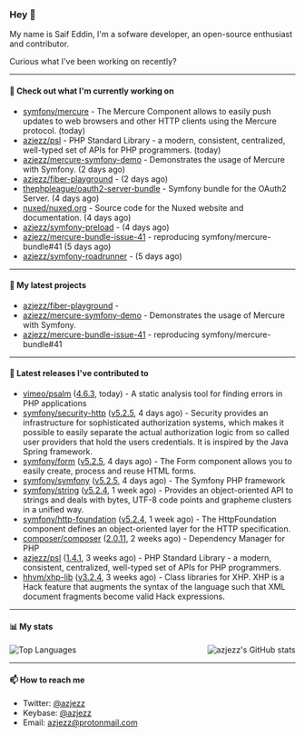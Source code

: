 ### Hey 👋

My name is Saif Eddin, I'm a sofware developer, an open-source enthusiast and contributor.

Curious what I've been working on recently?

---

#### 👷 Check out what I'm currently working on

- [symfony/mercure](https://github.com/symfony/mercure) - The Mercure Component allows to easily push updates to web browsers and other HTTP clients using the Mercure protocol. (today)
- [azjezz/psl](https://github.com/azjezz/psl) - PHP Standard Library - a modern, consistent, centralized, well-typed set of APIs for PHP programmers. (today)
- [azjezz/mercure-symfony-demo](https://github.com/azjezz/mercure-symfony-demo) - Demonstrates the usage of Mercure with Symfony. (2 days ago)
- [azjezz/fiber-playground](https://github.com/azjezz/fiber-playground) -  (2 days ago)
- [thephpleague/oauth2-server-bundle](https://github.com/thephpleague/oauth2-server-bundle) - Symfony bundle for the OAuth2 Server. (4 days ago)
- [nuxed/nuxed.org](https://github.com/nuxed/nuxed.org) - Source code for the Nuxed website and documentation. (4 days ago)
- [azjezz/symfony-preload](https://github.com/azjezz/symfony-preload) -  (4 days ago)
- [azjezz/mercure-bundle-issue-41](https://github.com/azjezz/mercure-bundle-issue-41) - reproducing symfony/mercure-bundle#41 (5 days ago)
- [azjezz/symfony-roadrunner](https://github.com/azjezz/symfony-roadrunner) -  (5 days ago)

---

#### 🌱 My latest projects

- [azjezz/fiber-playground](https://github.com/azjezz/fiber-playground) - 
- [azjezz/mercure-symfony-demo](https://github.com/azjezz/mercure-symfony-demo) - Demonstrates the usage of Mercure with Symfony.
- [azjezz/mercure-bundle-issue-41](https://github.com/azjezz/mercure-bundle-issue-41) - reproducing symfony/mercure-bundle#41

---

#### 🔭 Latest releases I've contributed to

- [vimeo/psalm](https://github.com/vimeo/psalm) ([4.6.3](https://github.com/vimeo/psalm/releases/tag/4.6.3), today) - A static analysis tool for finding errors in PHP applications
- [symfony/security-http](https://github.com/symfony/security-http) ([v5.2.5](https://github.com/symfony/security-http/releases/tag/v5.2.5), 4 days ago) - Security provides an infrastructure for sophisticated authorization systems, which makes it possible to easily separate the actual authorization logic from so called user providers that hold the users credentials. It is inspired by the Java Spring framework.
- [symfony/form](https://github.com/symfony/form) ([v5.2.5](https://github.com/symfony/form/releases/tag/v5.2.5), 4 days ago) - The Form component allows you to easily create, process and reuse HTML forms.
- [symfony/symfony](https://github.com/symfony/symfony) ([v5.2.5](https://github.com/symfony/symfony/releases/tag/v5.2.5), 4 days ago) - The Symfony PHP framework
- [symfony/string](https://github.com/symfony/string) ([v5.2.4](https://github.com/symfony/string/releases/tag/v5.2.4), 1 week ago) - Provides an object-oriented API to strings and deals with bytes, UTF-8 code points and grapheme clusters in a unified way.
- [symfony/http-foundation](https://github.com/symfony/http-foundation) ([v5.2.4](https://github.com/symfony/http-foundation/releases/tag/v5.2.4), 1 week ago) - The HttpFoundation component defines an object-oriented layer for the HTTP specification.
- [composer/composer](https://github.com/composer/composer) ([2.0.11](https://github.com/composer/composer/releases/tag/2.0.11), 2 weeks ago) - Dependency Manager for PHP
- [azjezz/psl](https://github.com/azjezz/psl) ([1.4.1](https://github.com/azjezz/psl/releases/tag/1.4.1), 3 weeks ago) - PHP Standard Library - a modern, consistent, centralized, well-typed set of APIs for PHP programmers.
- [hhvm/xhp-lib](https://github.com/hhvm/xhp-lib) ([v3.2.4](https://github.com/hhvm/xhp-lib/releases/tag/v3.2.4), 3 weeks ago) - Class libraries for XHP. XHP is a Hack feature that augments the syntax of the language such that XML document fragments become valid Hack expressions.

---

#### 📊 My stats

<img align="right" alt="azjezz's GitHub stats" src="https://github-readme-stats.vercel.app/api?username=azjezz&count_private=1&show_icons=true&" />

![Top Languages](https://github-readme-stats.vercel.app/api/top-langs/?username=azjezz)

---

#### 📫 How to reach me

- Twitter: [@azjezz](https://twitter.com/azjezz)
- Keybase: [@azjezz](https://keybase.io/azjezz)
- Email: [azjezz@protonmail.com](mailto://azjezz@protonmail.com)
